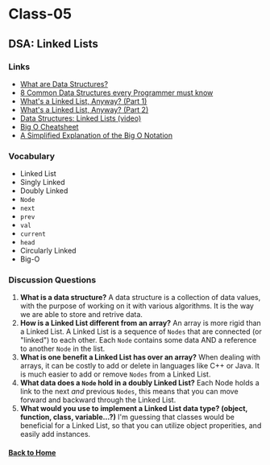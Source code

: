 # Class-05
## DSA: Linked Lists


### Links
- [What are Data Structures?](https://news.codecademy.com/why-data-structures/)
- [8 Common Data Structures every Programmer must know](https://towardsdatascience.com/8-common-data-structures-every-programmer-must-know-171acf6a1a42)
- [What's a Linked List, Anyway? (Part 1)](https://medium.com/basecs/whats-a-linked-list-anyway-part-1-d8b7e6508b9d)
- [What's a Linked List, Anyway? (Part 2)](https://medium.com/basecs/whats-a-linked-list-anyway-part-2-131d96f71996)
- [Data Structures: Linked Lists (video)](https://www.youtube.com/watch?v=njTh_OwMljA)
- [Big O Cheatsheet](https://www.bigocheatsheet.com/)
- [A Simplified Explanation of the Big O Notation](https://medium.com/karuna-sehgal/a-simplified-explanation-of-the-big-o-notation-82523585e835)


### Vocabulary
- Linked List
- Singly Linked
- Doubly Linked
- `Node`
- `next`
- `prev`
- `val`
- `current`
- `head`
- Circularly Linked
- Big-O


### Discussion Questions
1. **What is a data structure?** A data structure is a collection of data values, with the purpose of working on it with various algorithms. It is the way we are able to store and retrive data.
2. **How is a Linked List different from an array?** An array is more rigid than a Linked List. A Linked List is a sequence of `Nodes` that are connected (or "linked") to each other. Each `Node` contains some data AND a reference to another `Node` in the list. 
3. **What is one benefit a Linked List has over an array?** When dealing with arrays, it can be costly to add or delete in languages like C++ or Java. It is much easier to add or remove `Nodes` from a Linked List.
4. **What data does a `Node` hold in a doubly Linked List?** Each Node holds a link to the next _and_ previous `Nodes`, this means that you can move forward and backward through the Linked List.
5. **What would you use to implement a Linked List data type? (object, function, class, variable…?)** I'm guessing that classes would be beneficial for a Linked List, so that you can utilize object properities, and easily add instances.



#### [Back to Home](README.md)